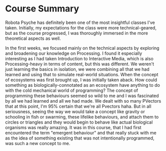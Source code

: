 # Course Summary

Robota Psyche has definitely been one of the most insightful classes I've taken. Initially, my expectations for the class were more technical-geared, but as the course progressed, I was thoroughly immersed in the more theoretical aspects as well.

In the first weeks, we focused mainly on the technical aspects by exploring and broadening our knowledge on Processing. I found it especially interesting as I had taken Introduction to Interactive Media, which is also Processing-heavy in terms of content, but this was different. We weren't just learning the basics in isolation, we were combining all that we had learned and using that to simulate real-world situations. When the concept of ecosystems was first brought up, I was initially taken aback. How could something as biologically-connotated as an ecosystem have anything to do with the cold mechanical world of programming? The concept of programming these behaviours seemed so wild to me and I was fascinated by all we had learned and all we had made. We dealt with so many PVectors that at this point, I'm 95% certain that we're all Pvectors haha. But in all seriousness, seeing the way we would take a concept like gravity or schooling in fish or swarming, these lifelike behaviours, and attach them to circles or triangles and they would begin to behave like actual biological organisms was really amazing. It was in this course, that I had first encountered the term "emergent behaviour" and that really stuck with me as the idea of something existing that was not intentionally programmed, was such a new concept to me.
